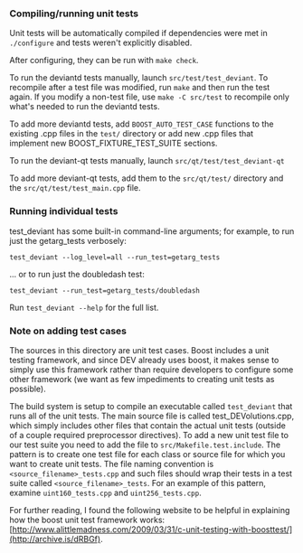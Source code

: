 ### Compiling/running unit tests

Unit tests will be automatically compiled if dependencies were met in `./configure`
and tests weren't explicitly disabled.

After configuring, they can be run with `make check`.

To run the deviantd tests manually, launch `src/test/test_deviant`. To recompile
after a test file was modified, run `make` and then run the test again. If you
modify a non-test file, use `make -C src/test` to recompile only what's needed
to run the deviantd tests.

To add more deviantd tests, add `BOOST_AUTO_TEST_CASE` functions to the existing
.cpp files in the `test/` directory or add new .cpp files that
implement new BOOST_FIXTURE_TEST_SUITE sections.

To run the deviant-qt tests manually, launch `src/qt/test/test_deviant-qt`

To add more deviant-qt tests, add them to the `src/qt/test/` directory and
the `src/qt/test/test_main.cpp` file.

### Running individual tests

test_deviant has some built-in command-line arguments; for
example, to run just the getarg_tests verbosely:

    test_deviant --log_level=all --run_test=getarg_tests

... or to run just the doubledash test:

    test_deviant --run_test=getarg_tests/doubledash

Run `test_deviant --help` for the full list.

### Note on adding test cases

The sources in this directory are unit test cases.  Boost includes a
unit testing framework, and since DEV already uses boost, it makes
sense to simply use this framework rather than require developers to
configure some other framework (we want as few impediments to creating
unit tests as possible).

The build system is setup to compile an executable called `test_deviant`
that runs all of the unit tests.  The main source file is called
test_DEVolutions.cpp, which simply includes other files that contain the
actual unit tests (outside of a couple required preprocessor
directives). To add a new unit test file to our test suite you need
to add the file to `src/Makefile.test.include`. The pattern is to
create one test file for each class or source file for which you want
to create unit tests.  The file naming convention is
`<source_filename>_tests.cpp` and such files should wrap their tests
in a test suite called `<source_filename>_tests`.  For an example of
this pattern, examine `uint160_tests.cpp` and `uint256_tests.cpp`.

For further reading, I found the following website to be helpful in
explaining how the boost unit test framework works:
[http://www.alittlemadness.com/2009/03/31/c-unit-testing-with-boosttest/](http://archive.is/dRBGf).
